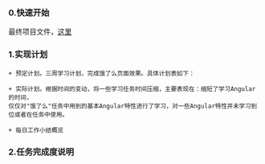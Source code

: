 ### 0.快速开始
最终项目文件，[这里](https://github.com/heriky/ele.me)
### 1.实现计划

	+ 预定计划。三周学习计划，完成饿了么页面效果。具体计划表如下：

	+ 实际计划。根据时间的变动，将一些学习任务时间压缩，主要表现在：缩短了学习Angular的时间，
	仅仅对"饿了么"任务中用到的基本Angular特性进行了学习，对一些Angular特性并未学习到位或者在任务中使用。

	+ 每日工作小结概览

### 2.任务完成度说明
